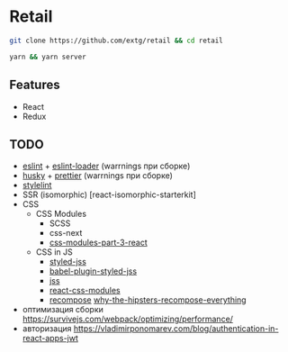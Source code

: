 # Retail

```bash
git clone https://github.com/extg/retail && cd retail
```

```bash
yarn && yarn server
```


## Features

* React
* Redux

## TODO

* [eslint] + [eslint-loader] (warrnings при сборке)
* [husky] + [prettier] (warrnings при сборке)
* [stylelint]
* SSR (isomorphic) [react-isomorphic-starterkit]
* CSS
  * CSS Modules
    * SCSS
    * css-next
    * [css-modules-part-3-react]
  * CSS in JS
    * [styled-jss]
    * [babel-plugin-styled-jss]
    * [jss]
    * [react-css-modules]
    * [recompose] [why-the-hipsters-recompose-everything]
* оптимизация сборки https://survivejs.com/webpack/optimizing/performance/
* авторизация https://vladimirponomarev.com/blog/authentication-in-react-apps-jwt


[CSS Modules]: https://github.com/webpack-contrib/css-loader#css-modules
[webpack clean plugin]: https://github.com/johnagan/clean-webpack-plugin
[styled-jss]: https://github.com/cssinjs/styled-jss
[babel-plugin-styled-jss]: https://github.com/lttb/babel-plugin-styled-jss
[jss]: https://github.com/cssinjs/jss
[react-css-modules]: https://github.com/gajus/react-css-modules
[webpack-manifest-plugin]: https://github.com/danethurber/webpack-manifest-plugin
[recompose]: https://github.com/acdlite/recompose
[why-the-hipsters-recompose-everything]: https://medium.com/javascript-inside/why-the-hipsters-recompose-everything-23ac08748198
[rebass]: https://github.com/jxnblk/rebass
[rebass-recomposed]: https://github.com/jxnblk/rebass-recomposed
[css-modules-part-3-react]: https://css-tricks.com/css-modules-part-3-react/
[prettier]: https://github.com/prettier/prettier
[husky]: https://github.com/typicode/husky
[eslint]: http://eslint.org/
[eslint-loader]: https://github.com/MoOx/eslint-loader
[stylelint]: https://github.com/stylelint/stylelint
